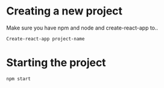 # Creating a new project

Make sure you have npm and node and create-react-app to..

```
Create-react-app project-name
```

# Starting the project

```
npm start
```
